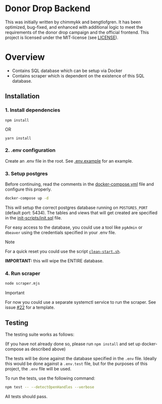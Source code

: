 # Donor Drop Backend

This was initially written by chimmykk and bengtlofgren. It has been optimized, bug-fixed, and enhanced with additional logic to meet the requirements of the donor drop campaign and the official frontend. This project is licensed under the MIT-license (see [LICENSE](./LICENSE)).

# Overview

- Contains SQL database which can be setup via Docker
- Contains scraper which is dependent on the existence of this SQL database.

## Installation

### 1. Install dependencies
```
npm install
```

OR

```
yarn install
```

### 2. .env configuration
Create an .env file in the root. See [.env.example](.env.example) for an example.

### 3. Setup postgres

Before continuing, read the comments in the [docker-compose.yml](./docker-compose.yml) file and configure this properly.

```bash
docker-compose up -d
```

This will setup the correct postgres database running on `POSTGRES_PORT` (default port: 5434). The tables and views that will get created are specified in the [init-scripts/init.sql](./init-scripts/init.sql) file.

For easy access to the database, you could use a tool like `pgAdmin` or `dbeaver` using the credentials specified in your .env file.

> [!NOTE]
>
> For a quick reset you could use the script [`clean-start.sh`](./clean-start.sh).
> 
> **IMPORTANT:** this will wipe the ENTIRE database.


### 4. Run scraper

```bash
node scraper.mjs
```

> [!IMPORTANT]
>
> For now you could use a separate systemctl service to run the scraper. See issue [#22](https://github.com/zenodeapp/donor-drop-backend/issues/22) for a template.

## Testing
 
The testing suite works as follows:

(If you have not already done so, please run `npm install` and set up docker-compose as described above)

The tests will be done against the database specified in the `.env` file. Ideally this would be done against a `.env.test` file, but for the purposes of this project, the `.env` file will be used.

To run the tests, use the following command:

```bash
npm test -- --detectOpenHandles --verbose
```

All tests should pass.
